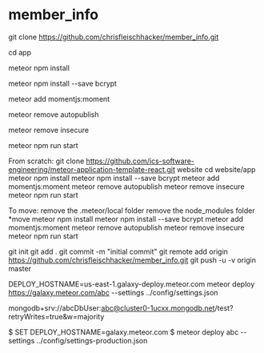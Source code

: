 # member_info

git clone https://github.com/chrisfleischhacker/member_info.git

cd app

meteor npm install

meteor npm install --save bcrypt

meteor add momentjs:moment

meteor remove autopublish

meteor remove insecure

meteor npm run start



From scratch:
git clone https://github.com/ics-software-engineering/meteor-application-template-react.git website
cd website/app
meteor npm install
meteor npm install --save bcrypt
meteor add momentjs:moment
meteor remove autopublish
meteor remove insecure
meteor npm run start

To move: 
remove the .meteor/local folder
remove the node_modules folder
*move
meteor npm install
meteor npm install --save bcrypt
meteor add momentjs:moment
meteor remove autopublish
meteor remove insecure
meteor npm run start


git init
git add .
git commit -m "initial commit"
git remote add origin https://github.com/chrisfleischhacker/member_info.git
git push -u -v origin master


DEPLOY_HOSTNAME=us-east-1.galaxy-deploy.meteor.com meteor deploy https://galaxy.meteor.com/abc --settings ../config/settings.json

mongodb+srv://abcDbUser:abc@cluster0-1ucxx.mongodb.net/test?retryWrites=true&w=majority

$ SET DEPLOY_HOSTNAME=galaxy.meteor.com
$ meteor deploy abc --settings ../config/settings-production.json